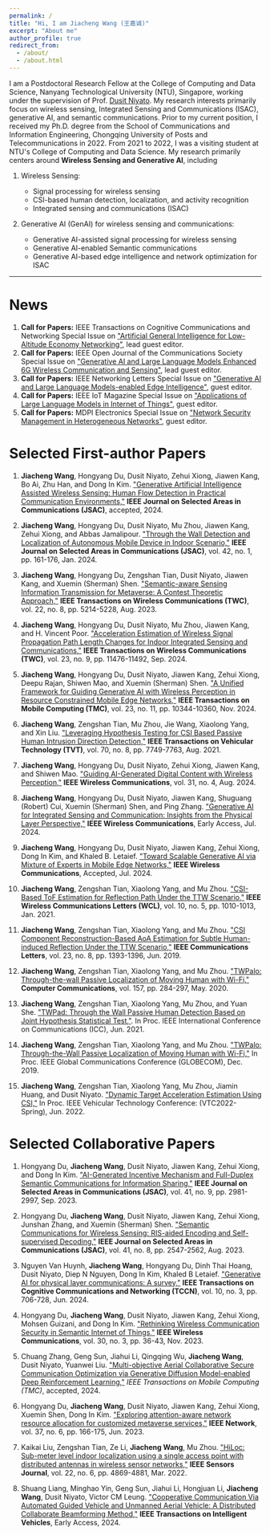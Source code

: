 ```yaml
---
permalink: /
title: "Hi, I am Jiacheng Wang (王嘉诚)"
excerpt: "About me"
author_profile: true
redirect_from: 
  - /about/
  - /about.html
---
```


I am a Postdoctoral Research Fellow at the College of Computing and Data Science, Nanyang Technological University (NTU), Singapore, working under the supervision of Prof. [Dusit Niyato](https://personal.ntu.edu.sg/dniyato/). My research interests primarily focus on wireless sensing, Integrated Sensing and Communications (ISAC), generative AI, and semantic communications. Prior to my current position, I received my Ph.D. degree from the School of Communications and Information Engineering, Chongqing University of Posts and Telecommunications in 2022. From 2021 to 2022, I was a visiting student at NTU's College of Computing and Data Science. My research primarily centers around **Wireless Sensing and Generative AI**, including

1. Wireless Sensing:
   - Signal processing for wireless sensing
   - CSI-based human detection, localization, and activity recognition
   - Integrated sensing and communications (ISAC)

2. Generative AI (GenAI) for wireless sensing and communications:
   - Generative AI-assisted signal processing for wireless sensing
   - Generative AI-enabled Semantic communications
   - Generative AI-based edge intelligence and network optimization for ISAC

---

News
======
1. **Call for Papers:** IEEE Transactions on Cognitive Communications and Networking Special Issue on ["Artificial General Intelligence for Low-Altitude Economy Networking"](https://www.comsoc.org/publications/journals/ieee-tccn/cfp/artificial-general-intelligence-low-altitude-economy-networking), lead guest editor.
2. **Call for Papers:** IEEE Open Journal of the Communications Society Special Issue on ["Generative AI and Large Language Models Enhanced 6G Wireless Communication and Sensing"](https://www.comsoc.org/publications/journals/ieee-ojcoms/cfp/generative-ai-and-large-language-models-enhanced-6g-wireless), lead guest editor.
3. **Call for Papers:** IEEE Networking Letters Special Issue on ["Generative AI and Large Language Models-enabled Edge Intelligence"](https://www.comsoc.org/publications/journals/ieee-lnet/cfp/generative-ai-and-large-language-models-enabled-edge), guest editor.
4. **Call for Papers:** IEEE IoT Magazine Special Issue on ["Applications of Large Language Models in Internet of Things"](https://www.comsoc.org/publications/magazines/ieee-internet-things-magazine/cfp/applications-large-language-models), guest editor.
5. **Call for Papers:** MDPI Electronics Special Issue on ["Network Security Management in Heterogeneous Networks"](https://www.mdpi.com/journal/electronics/special_issues/IL4N9306O0), guest editor.


Selected First-author Papers
======
1. **Jiacheng Wang**, Hongyang Du, Dusit Niyato, Zehui Xiong, Jiawen Kang, Bo Ai, Zhu Han, and Dong In Kim. ["Generative Artificial Intelligence Assisted Wireless Sensing: Human Flow Detection in Practical Communication Environments,"](https://ieeexplore.ieee.org/document/10557650) **IEEE Journal on Selected Areas in Communications (JSAC)**, accepted, 2024.

2. **Jiacheng Wang**, Hongyang Du, Dusit Niyato, Mu Zhou, Jiawen Kang, Zehui Xiong, and Abbas Jamalipour. ["Through the Wall Detection and Localization of Autonomous Mobile Device in Indoor Scenario,"](https://ieeexplore.ieee.org/document/10274422) **IEEE Journal on Selected Areas in Communications (JSAC)**, vol. 42, no. 1, pp. 161-176, Jan. 2024.

3. **Jiacheng Wang**, Hongyang Du, Zengshan Tian, Dusit Niyato, Jiawen Kang, and Xuemin (Sherman) Shen. ["Semantic-aware Sensing Information Transmission for Metaverse: A Contest Theoretic Approach,"](https://ieeexplore.ieee.org/document/10007890) **IEEE Transactions on Wireless Communications (TWC)**, vol. 22, no. 8, pp. 5214-5228, Aug. 2023.

4. **Jiacheng Wang**, Hongyang Du, Dusit Niyato, Mu Zhou, Jiawen Kang, and H. Vincent Poor. ["Acceleration Estimation of Wireless Signal Propagation Path Length Changes for Indoor Integrated Sensing and Communications,"](https://ieeexplore.ieee.org/document/10496520) **IEEE Transactions on Wireless Communications (TWC)**, vol. 23, no. 9, pp. 11476-11492, Sep. 2024.

5. **Jiacheng Wang**, Hongyang Du, Dusit Niyato, Jiawen Kang, Zehui Xiong, Deepu Rajan, Shiwen Mao, and Xuemin (Sherman) Shen. ["A Unified Framework for Guiding Generative AI with Wireless Perception in Resource Constrained Mobile Edge Networks,"](https://ieeexplore.ieee.org/document/10472660) **IEEE Transactions on Mobile Computing (TMC)**, vol. 23, no. 11, pp. 10344-10360, Nov. 2024.

6. **Jiacheng Wang**, Zengshan Tian, Mu Zhou, Jie Wang, Xiaolong Yang, and Xin Liu. ["Leveraging Hypothesis Testing for CSI Based Passive Human Intrusion Direction Detection,"](https://ieeexplore.ieee.org/document/9462330) **IEEE Transactions on Vehicular Technology (TVT)**, vol. 70, no. 8, pp. 7749-7763, Aug. 2021.

7. **Jiacheng Wang**, Hongyang Du, Dusit Niyato, Zehui Xiong, Jiawen Kang, and Shiwen Mao. ["Guiding AI-Generated Digital Content with Wireless Perception,"](https://ieeexplore.ieee.org/document/10515205) **IEEE Wireless Communications**, vol. 31, no. 4, Aug. 2024.

8. **Jiacheng Wang**, Hongyang Du, Dusit Niyato, Jiawen Kang, Shuguang (Robert) Cui, Xuemin (Sherman) Shen, and Ping Zhang. ["Generative AI for Integrated Sensing and Communication: Insights from the Physical Layer Perspective,"](https://ieeexplore.ieee.org/document/10599123) **IEEE Wireless Communications**, Early Access, Jul. 2024.

9. **Jiacheng Wang**, Hongyang Du, Dusit Niyato, Jiawen Kang, Zehui Xiong, Dong In Kim, and Khaled B. Letaief. ["Toward Scalable Generative AI via Mixture of Experts in Mobile Edge Networks,"](https://arxiv.org/pdf/2402.06942) **IEEE Wireless Communications**, Accepted, Jul. 2024.

10. **Jiacheng Wang**, Zengshan Tian, Xiaolong Yang, and Mu Zhou. ["CSI-Based ToF Estimation for Reflection Path Under the TTW Scenario,"](https://ieeexplore.ieee.org/document/9336064) **IEEE Wireless Communications Letters (WCL)**, vol. 10, no. 5, pp. 1010-1013, Jan. 2021.

11. **Jiacheng Wang**, Zengshan Tian, Xiaolong Yang, and Mu Zhou. ["CSI Component Reconstruction-Based AoA Estimation for Subtle Human-induced Reflection Under the TTW Scenario,"](https://ieeexplore.ieee.org/document/8732406) **IEEE Communications Letters**, vol. 23, no. 8, pp. 1393-1396, Jun. 2019.

12. **Jiacheng Wang**, Zengshan Tian, Xiaolong Yang, and Mu Zhou. ["TWPalo: Through-the-wall Passive Localization of Moving Human with Wi-Fi,"](https://www.sciencedirect.com/science/article/pii/S0140366419310576) **Computer Communications**, vol. 157, pp. 284-297, May. 2020.

13. **Jiacheng Wang**, Zengshan Tian, Xiaolong Yang, Mu Zhou, and Yuan She. ["TWPad: Through the Wall Passive Human Detection Based on Joint Hypothesis Statistical Test,"](https://ieeexplore.ieee.org/document/9500695). In Proc. IEEE International Conference on Communications (ICC), Jun. 2021.

14. **Jiacheng Wang**, Zengshan Tian, Xiaolong Yang, and Mu Zhou. ["TWPalo: Through-the-Wall Passive Localization of Moving Human with Wi-Fi,"](https://ieeexplore.ieee.org/document/9013293) In Proc. IEEE Global Communications Conference (GLOBECOM), Dec. 2019. 

15. **Jiacheng Wang**, Zengshan Tian, Xiaolong Yang, Mu Zhou, Jiamin Huang, and Dusit Niyato. ["Dynamic Target Acceleration Estimation Using CSI,"](https://ieeexplore.ieee.org/document/9860560) In Proc. IEEE Vehicular Technology Conference: (VTC2022-Spring), Jun. 2022.

Selected Collaborative Papers
======
1. Hongyang Du, **Jiacheng Wang**, Dusit Niyato, Jiawen Kang, Zehui Xiong, and Dong In Kim. ["AI-Generated Incentive Mechanism and Full-Duplex Semantic Communications for Information Sharing,"](https://ieeexplore.ieee.org/document/10158526) **IEEE Journal on Selected Areas in Communications (JSAC)**, vol. 41, no. 9, pp. 2981-2997, Sep. 2023.

2. Hongyang Du, **Jiacheng Wang**, Dusit Niyato, Jiawen Kang, Zehui Xiong, Junshan Zhang, and Xuemin (Sherman) Shen. ["Semantic Communications for Wireless Sensing: RIS-aided Encoding and Self-supervised Decoding,"](https://ieeexplore.ieee.org/document/10163877) **IEEE Journal on Selected Areas in Communications (JSAC)**, vol. 41, no. 8, pp. 2547-2562, Aug. 2023.

3. Nguyen Van Huynh, **Jiacheng Wang**, Hongyang Du, Dinh Thai Hoang, Dusit Niyato, Diep N Nguyen, Dong In Kim, Khaled B Letaief. ["Generative AI for physical layer communications: A survey,"](https://ieeexplore.ieee.org/document/10490142) **IEEE Transactions on Cognitive Communications and Networking (TCCN)**, vol. 10, no. 3, pp. 706-728, Jun. 2024.

4. Hongyang Du, **Jiacheng Wang**, Dusit Niyato, Jiawen Kang, Zehui Xiong, Mohsen Guizani, and Dong In Kim. ["Rethinking Wireless Communication Security in Semantic Internet of Things,"](https://ieeexplore.ieee.org/document/10183798) **IEEE Wireless Communications**, vol. 30, no. 3, pp. 36-43, Nov. 2023.

5. Chuang Zhang, Geng Sun, Jiahui Li, Qingqing Wu, **Jiacheng Wang**, Dusit Niyato, Yuanwei Liu. ["Multi-objective Aerial Collaborative Secure Communication Optimization via Generative Diffusion Model-enabled Deep Reinforcement Learning,"](https://arxiv.org/pdf/2407.08914) *IEEE Transactions on Mobile Computing (TMC)*, accepted, 2024.

6. Hongyang Du, **Jiacheng Wang**, Dusit Niyato, Jiawen Kang, Zehui Xiong, Xuemin Shen, Dong In Kim. ["Exploring attention-aware network resource allocation for customized metaverse services,"](https://ieeexplore.ieee.org/document/9999298) **IEEE Network**, vol. 37, no. 6, pp. 166-175, Jun. 2023.

7. Kaikai Liu, Zengshan Tian, Ze Li, **Jiacheng Wang**, Mu Zhou. ["HiLoc: Sub-meter level indoor localization using a single access point with distributed antennas in wireless sensor networks,"](https://ieeexplore.ieee.org/document/9312625) **IEEE Sensors Journal**, vol. 22, no. 6, pp. 4869-4881, Mar. 2022.

8. Shuang Liang, Minghao Yin, Geng Sun, Jiahui Li, Hongjuan Li, **Jiacheng Wang**, Dusit Niyato, Victor CM Leung. ["Cooperative Communication Via Automated Guided Vehicle and Unmanned Aerial Vehicle: A Distributed Collaborate Beamforming Method,"](https://ieeexplore.ieee.org/document/10660542) **IEEE Transactions on Intelligent Vehicles**, Early Access, 2024.



